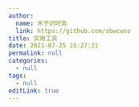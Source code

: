 ```yaml
---
author: 
  name: 木子识时务
  link: https://github.com/sbwcwso
title: 实用工具
date: 2021-07-25 15:27:21
permalink: null
categories: 
  - null
tags: 
  - null
editLink: true
---
```

